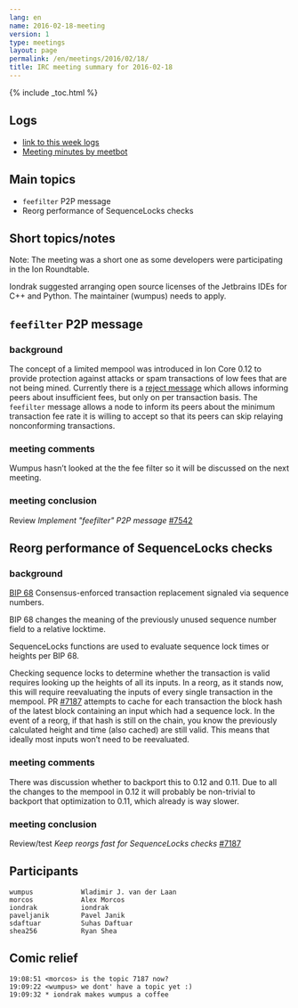 ```yaml
---
lang: en
name: 2016-02-18-meeting
version: 1
type: meetings
layout: page
permalink: /en/meetings/2016/02/18/
title: IRC meeting summary for 2016-02-18
---
```

{% include _toc.html %}

## Logs

- [link to this week logs](https://botbot.me/freenode/ion-core-dev/2016-02-18/?msg=60397355&page=2)
- [Meeting minutes by meetbot](http://www.erisian.com.au/meetbot/ion-core-dev/2016/ion-core-dev.2016-02-18-19.04.html)

## Main topics

- `feefilter` P2P message
- Reorg performance of SequenceLocks checks

## Short topics/notes

Note: The meeting was a short one as some developers were participating in the
Ion Roundtable.

Iondrak suggested arranging open source licenses of the Jetbrains IDEs for C++
and Python. The maintainer (wumpus) needs to apply.

## `feefilter` P2P message

### background

The concept of a limited mempool was introduced in Ion Core 0.12 to provide
protection against attacks or spam transactions of low fees that are not being
mined. Currently there is a [reject message](https://github.com/cevap/bips/blob/master/bip-0061.mediawiki) which
allows informing peers about insufficient fees, but only on per transaction
basis. The `feefilter` message allows a node to inform its peers about the
minimum transaction fee rate it is willing to accept so that its peers can skip
relaying nonconforming transactions.

### meeting comments

Wumpus hasn’t looked at the the fee filter so it will be discussed on the next
meeting.

### meeting conclusion

Review *Implement "feefilter" P2P message* [\#7542](https://github.com/cevap/ion/pull/7542)

## Reorg performance of SequenceLocks checks

### background

[BIP 68](https://github.com/cevap/bips/blob/master/bip-0068.mediawiki) Consensus-enforced
transaction replacement signaled via sequence numbers.

BIP 68 changes the meaning of the previously unused sequence number field to a
relative locktime.

SequenceLocks functions are used to evaluate sequence lock times or heights per
BIP 68.

Checking sequence locks to determine whether the transaction is valid requires
looking up the heights of all its inputs. In a reorg, as it stands now, this
will require reevaluating the inputs of every single transaction in the mempool.
PR [\#7187](https://github.com/cevap/ion/pull/7187) attempts to cache
for each transaction the block hash of the latest block containing an input
which had a sequence lock. In the event of a reorg, if that hash is still on the
chain, you know the previously calculated height and time (also cached) are
still valid. This means that ideally most inputs won’t need to be reevaluated.

### meeting comments

There was discussion whether to backport this to 0.12 and 0.11. Due to all the
changes to the mempool in 0.12 it will probably be non-trivial to backport that
optimization to 0.11, which already is way slower.

### meeting conclusion

Review/test *Keep reorgs fast for SequenceLocks checks* [\#7187](https://github.com/cevap/ion/pull/7187)

## Participants

    wumpus            Wladimir J. van der Laan
    morcos            Alex Morcos
    iondrak           iondrak
    paveljanik        Pavel Janik
    sdaftuar          Suhas Daftuar
    shea256           Ryan Shea

## Comic relief

    19:08:51 <morcos> is the topic 7187 now?
    19:09:22 <wumpus> we dont' have a topic yet :)
    19:09:32 * iondrak makes wumpus a coffee